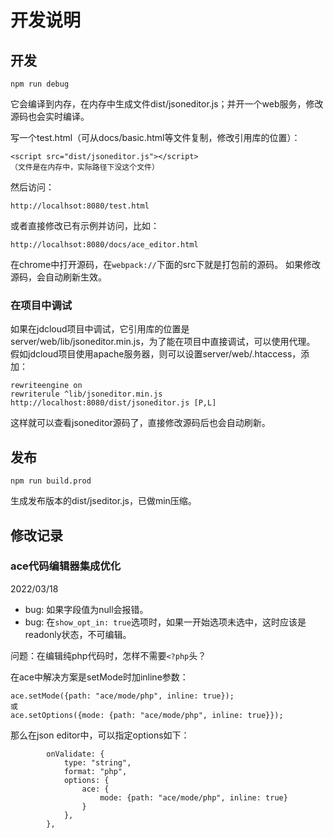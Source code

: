# 开发说明

## 开发

	npm run debug

它会编译到内存，在内存中生成文件dist/jsoneditor.js；并开一个web服务，修改源码也会实时编译。

写一个test.html（可从docs/basic.html等文件复制，修改引用库的位置）：

    <script src="dist/jsoneditor.js"></script>
	（文件是在内存中，实际路径下没这个文件）

然后访问：

	http://localhsot:8080/test.html

或者直接修改已有示例并访问，比如：

	http://localhsot:8080/docs/ace_editor.html

在chrome中打开源码，在`webpack://`下面的src下就是打包前的源码。
如果修改源码，会自动刷新生效。

### 在项目中调试

如果在jdcloud项目中调试，它引用库的位置是server/web/lib/jsoneditor.min.js，为了能在项目中直接调试，可以使用代理。
假如jdcloud项目使用apache服务器，则可以设置server/web/.htaccess，添加：

	rewriteengine on
	rewriterule ^lib/jsoneditor.min.js http://localhost:8080/dist/jsoneditor.js [P,L]

这样就可以查看jsoneditor源码了，直接修改源码后也会自动刷新。

## 发布

	npm run build.prod

生成发布版本的dist/jseditor.js，已做min压缩。

## 修改记录

### ace代码编辑器集成优化

2022/03/18 

- bug: 如果字段值为null会报错。
- bug: 在`show_opt_in: true`选项时，如果一开始选项未选中，这时应该是readonly状态，不可编辑。

问题：在编辑纯php代码时，怎样不需要`<?php`头？

在ace中解决方案是setMode时加inline参数：

	ace.setMode({path: "ace/mode/php", inline: true});
	或
	ace.setOptions({mode: {path: "ace/mode/php", inline: true}});

那么在json editor中，可以指定options如下：

			onValidate: {
				type: "string",
				format: "php",
				options: {
					ace: {
						mode: {path: "ace/mode/php", inline: true}
					}
				},
			},

